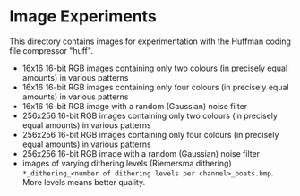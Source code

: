 # Image Experiments
This directory contains images for experimentation with the Huffman coding file compressor "huff".

- 16x16 16-bit RGB images containing only two colours (in precisely equal amounts) in various patterns
- 16x16 16-bit RGB images containing only four colours (in precisely equal amounts) in various patterns
- 16x16 16-bit RGB image with a random (Gaussian) noise filter
- 256x256 16-bit RGB images containing only two colours (in precisely equal amounts) in various patterns
- 256x256 16-bit RGB images containing only four colours (in precisely equal amounts) in various patterns
- 256x256 16-bit RGB image with a random (Gaussian) noise filter
- images of varying dithering levels (Riemersma dithering) `*_dithering_<number of dithering levels per channel>_boats.bmp`. More levels means better quality.